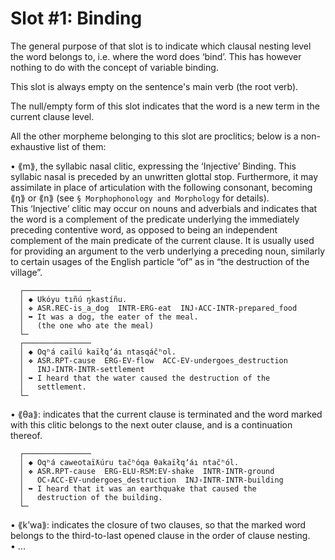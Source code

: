 # Slot #1: Binding
  
The general purpose of that slot is to indicate which clausal nesting level the word belongs to, i.e. where the word does ‘bind’. This has however nothing to do with the concept of variable binding.  
  
This slot is always empty on the sentence's main verb (the root verb).  
  
The null/empty form of this slot indicates that the word is a new term in the current clause level.  
  
All the other morpheme belonging to this slot are proclitics; below is a non-exhaustive list of them:  
  
  • ⟪m⟫, the syllabic nasal clitic, expressing the ‘Injective’ Binding. This syllabic nasal is preceded by an unwritten glottal stop. Furthermore, it may assimilate in place of articulation with the following consonant, becoming ⟪ŋ⟫ or ⟪n⟫ (see `§ Morphophonology and Morphology` for details).  
  This ‘Injective’ clitic may occur on nouns and adverbials and indicates that the word is a complement of the predicate underlying the immediately preceding contentive word, as opposed to being an independent complement of the main predicate of the current clause. It is usually used for providing an argument to the verb underlying a preceding noun, similarly to certain usages of the English particle “of” as in “the destruction of the village”.    

```  
  ┌───────────────  
  │ ◆ Ukóyu tıñú ŋkastíñu.  
  │ ❖ ASR.REC-is_a_dog  INTR-ERG-eat  INJ꞊ACC-INTR-prepared_food  
  │ ➥ It was a dog, the eater of the meal.
  │   (the one who ate the meal)  
  └─  
  ┌───────────────  
  │ ◆ Oqʰá caïlú kaïłqʼáı ntasqáčʰol.  
  │ ❖ ASR.RPT-cause  ERG-EV-flow  ACC-EV-undergoes_destruction
  │   INJ꞊INTR-INTR-settlement  
  │ ➥ I heard that the water caused the destruction of the
  │   settlement.  
  └─  
```  

  • ⟪θa⟫: indicates that the current clause is terminated and the word marked with this clitic belongs to the next outer clause, and is a continuation thereof.  

```
  ┌───────────────  
  │ ◆ Oqʰá caweotaïƛúru tačʰóqa θakaïłqʼáı ntačʰól.  
  │ ❖ ASR.RPT-cause  ERG-ELU-RSM:EV-shake  INTR-INTR-ground
  │   OC꞊ACC-EV-undergoes_destruction  INJ꞊INTR-INTR-building 
  │ ➥ I heard that it was an earthquake that caused the
  │   destruction of the building.  
  └─  
```
  • ⟪kʼwa⟫: indicates the closure of two clauses, so that the marked word belongs to the third-to-last opened clause in the order of clause nesting.  
  • ...  
  
